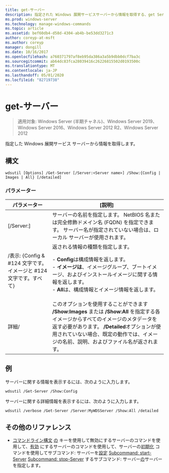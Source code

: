 ```yaml
---
title: get-サーバー
description: 指定された Windows 展開サービスサーバーから情報を取得する、get Server のリファレンストピックです。
ms.prod: windows-server
ms.technology: manage-windows-commands
ms.topic: article
ms.assetid: bef60db4-d58d-4304-ab4b-be53dd3271c3
author: coreyp-at-msft
ms.author: coreyp
manager: dongill
ms.date: 10/16/2017
ms.openlocfilehash: a760371797af8eb95da386a3a5b9dbb0dcf7ba3c
ms.sourcegitcommit: ab64dc83fca28039416c26226815502d0193500c
ms.translationtype: MT
ms.contentlocale: ja-JP
ms.lasthandoff: 05/01/2020
ms.locfileid: "82719738"
---
```

# <a name="get-server"></a>get-サーバー

> 適用対象: Windows Server (半期チャネル)、Windows Server 2019、Windows Server 2016、Windows Server 2012 R2、Windows Server 2012

指定した Windows 展開サービス サーバーから情報を取得します。

## <a name="syntax"></a>構文
```
wdsutil [Options] /Get-Server [/Server:<Server name>] /Show:{Config | Images | All} [/detailed]
```
### <a name="parameters"></a>パラメーター
|パラメーター|[説明]|
|-------|--------|
|[/Server:<Server name>]|サーバーの名前を指定します。 NetBIOS 名または完全修飾ドメイン名 (FQDN) を指定できます。 サーバー名が指定されていない場合は、ローカル サーバーが使用されます。|
|/表示: {Config & #124 文字です。イメージと #124 文字です。すべて}|返される情報の種類を指定します。<p>-   **Config**は構成情報を返します。<br />-   **イメージは**、イメージグループ、ブートイメージ、およびインストールイメージに関する情報を返します。<br />-   **All**は、構成情報とイメージ情報を返します。|
|詳細/|このオプションを使用することができます **/Show:Images** または **/Show:All** を指定する各イメージからすべてのイメージのメタデータを返す必要があります。 **/Detailed**オプションが使用されていない場合、既定の動作では、イメージの名前、説明、およびファイル名が返されます。|
## <a name="examples"></a>例
サーバーに関する情報を表示するには、次のように入力します。
```
wdsutil /Get-Server /Show:Config
```
サーバーに関する詳細情報を表示するには、次のように入力します。
```
wdsutil /verbose /Get-Server /Server:MyWDSServer /Show:All /detailed
```
## <a name="additional-references"></a>その他のリファレンス
- [コマンドライン構文](command-line-syntax-key.md)
[の](using-the-disable-server-command.md)
キーを使用して無効にするサーバーのコマンドを使用して、[有効](using-the-enable-server-command.md)
にするサーバーのコマンドを使用して、サーバーの[初期化](using-the-initialize-server-command.md)
コマンドを使用してサブコマンド: サーバーを[設定](subcommand-set-server.md)
[Subcommand: start-Server](subcommand-start-server.md)
[Subcommand: stop-Server](subcommand-stop-server.md)
するサブコマンド: サーバー[の](the-uninitialize-server-option.md)サーバーを指定します。
